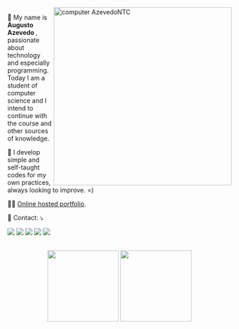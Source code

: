 <img src="https://raw.githubusercontent.com/MicaelliMedeiros/micaellimedeiros/master/image/computer-illustration.png" min-width="400px" max-width="400px" width="400px" align="right" alt="computer AzevedoNTC">

<p align="left"> 
  📌 My name is <strong> Augusto Azevedo </strong>, passionate about technology and especially programming.<br>
  Today I am a student of computer science and I intend to continue with the course and other sources of knowledge.
</p>


<p align="left">
  🎯 I develop simple and self-taught codes for my own practices, always looking to improve. =)
</p>

👨‍🎓 <a href="https://main.dpvnipep2hcjw.amplifyapp.com/"> Online hosted portfolio</a>.

<p align="left">
  💌 Contact: ⤵️
</p>

<p align="left">
  <a href="https://account.proton.me/u/0/mail/general#pmme" alt="ProtonMail">
  <img src="https://img.shields.io/badge/ProtonMail-8B89CC?style=for-the-badge&logo=protonmail&logoColor=white"/></a>

  <a href="https://www.linkedin.com/in/augustoazevedontc/" alt="Linkedin">
  <img src="https://img.shields.io/badge/LinkedIn-0077B5?style=for-the-badge&logo=linkedin&logoColor=white"/></a>

  <a href="https://wa.me/5533984175288" alt="WhatsApp">
  <img src="https://img.shields.io/badge/WhatsApp-25D366?style=for-the-badge&logo=whatsapp&logoColor=white"/></a>

  <a href="https://twitter.com/azevedontc" alt="Twitter">
  <img src="https://img.shields.io/badge/Twitter-1DA1F2?style=for-the-badge&logo=twitter&logoColor=white"/></a>

  <a href="https://www.instagram.com/azevedontc/" alt="Instagram">
  <img src="https://img.shields.io/badge/Instagram-E4405F?style=for-the-badge&logo=instagram&logoColor=white"/></a>
</p>

</br>

<div align="center">
 <img height="160px" src="https://github-readme-stats.vercel.app/api?username=azevedontc&theme=dracula&count_private=true"/>
 <img height="160px" src="https://github-readme-stats.vercel.app/api/top-langs/?username=azevedontc&hide=html&layout=compact&theme=dracula"/>
</div>

